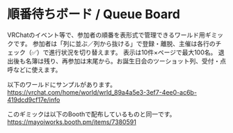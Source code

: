 # 順番待ちボード / Queue Board

VRChatのイベント等で、参加者の順番を表形式で管理できるワールド用ギミックです。
参加者は「列に並ぶ／列から抜ける」で登録・離脱、主催は各行のチェック（✅）で進行状況を切り替えます。
表示は10件×ページで最大100名。
退出後も名簿は残り、再参加は末尾から。お誕生日会のツーショット列、受付・点呼などに使えます。

以下のワールドにサンプルがあります。
https://vrchat.com/home/world/wrld_89a4a5e3-3ef7-4ee0-ac6b-419dcd9cf17e/info

このギミックは以下のBoothで配布しているものと同一です。
https://mayoiworks.booth.pm/items/7380591

